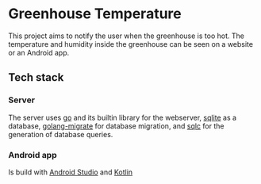 # Greenhouse Temperature
This project aims to notify the user when the greenhouse is too hot.
The temperature and humidity inside the greenhouse can be seen on a website or an Android app.

## Tech stack
### Server
The server uses [go](https://go.dev/) and its builtin library for the webserver, 
[sqlite](https://sqlite.org) as a database, 
[golang-migrate](https://pkg.go.dev/github.com/golang-migrate/migrate/v4)
for database migration, and [sqlc](https://sqlc.dev/) for the generation of 
database queries.

### Android app
Is build with [Android Studio](https://developer.android.com/studio) and [Kotlin](https://kotlinlang.org/)
